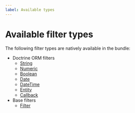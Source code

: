 ```yaml
---
label: Available types
---
```


# Available filter types

The following filter types are natively available in the bundle:

- Doctrine ORM filters
    - [String](types/doctrine-orm/string.md)
    - [Numeric](types/doctrine-orm/numeric.md)
    - [Boolean](types/doctrine-orm/boolean.md)
    - [Date](types/doctrine-orm/date.md)
    - [DateTime](types/doctrine-orm/date-time.md)
    - [Entity](types/doctrine-orm/entity.md)
    - [Callback](types/doctrine-orm/callback.md)
- Base filters
    - [Filter](types/filter.md)